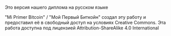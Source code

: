 Это версия нашего диплома на русском языке

"Mi Primer Bitcoin" / "Мой Первый Биткойн" создал эту работу и предоставил её в свободный доступ на условиях Creative Commons. Эта работа доступна под лицензией Attribution-ShareAlike 4.0 International
